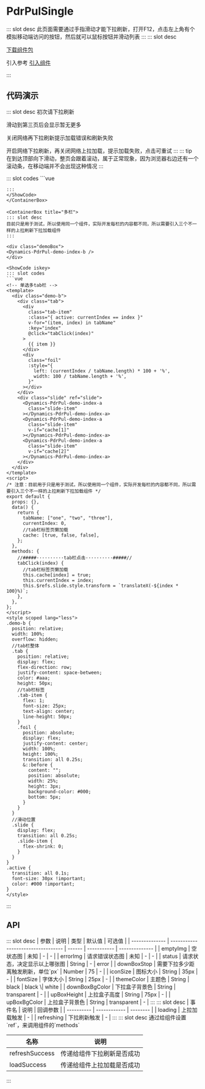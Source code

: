 # PdrPulSingle

<ContainerBox title="介绍">
::: slot desc
此页面需要通过手指滑动才能下拉刷新，打开F12，点击左上角有个模拟移动端访问的按钮，然后就可以鼠标按钮并滑动列表
:::
</ContainerBox>

<ContainerBox title="下载并引入">
::: slot desc

[下载组件包](https://gitee.com/lengyibai/component-package/raw/master/LibPdrPul.zip)

引入参考 [引入组件](/Components/Base/start.html#引入组件)

:::
</ContainerBox>

## 代码演示

<ContainerBox title="基础用法">
::: slot desc
初次请下拉刷新

滑动到第三页后会显示暂无更多

关闭网络再下拉刷新提示加载错误和刷新失败

开启网络下拉刷新，再关闭网络上拉加载，提示加载失败，点击可重试
:::
::: tip
在到达顶部向下滑动，整页会跟着滚动，属于正常现象，因为浏览器右边还有一个滚动条，在移动端并不会出现这种情况
:::

<div class="demoBox">
<Dynamics-PdrPul-demo-index-a />
</div>

<ShowCode>
::: slot codes
```vue
<template>
  <div class="demo">
    <LibPdrPul
      @refreshing="refreshData"
      @loading="addData"
      :status="status"
      ref="scroll"
      fontSize="18px"
      iconSize="24px"
    >
      <div class="list" v-for="(item, index) in data" :key="index" ref="card">
        {{ item.slice(0, 10) }}...
      </div>
    </LibPdrPul>
  </div>
</template>
<script>
import axios from "axios";
export default {
  data() {
    return {
      data: [],
      page: 9999,
      status: "",
    };
  },
  methods: {
    //####········请求封装········####//
    getDataReq(page, type) {
      const _this = this;
      /* 判断是刷新还是加载触发的数据请求 */
      if (type === "refresh") _this.status = ""; //如果是刷新，则重置状态
      /* 请求封装 */
      return new Promise((reslove, reject) => {
        axios
          .get("http://152.136.185.210:7878/api/hy66/home/data", {
            params: {
              page,
              type: "new",
            },
          })
          .then((res) => {
            if (res.data) {
              this.data.push(
                ...res.data.data.list.map((item) => {
                  return item.title;
                })
              );
              //向外传递加载成功
              reslove(true);
            } else {
              //向外传递暂无更多
              reslove(null);
            }
            /* 请求第一页如果为空，则提示空列表 */
            if (this.data.length === 0) {
              this.status = "empty";
            }
          })
          .catch(() => {
            //向外传递请求失败，多为网络或请求验证问题
            reject(false);
          });
      });
    },
    //####········下拉刷新········####//
    refreshData() {
      this.page = 1;
      this.data = [];
      this.getDataReq(1, "refresh")
        .then((res) => {
          this.$refs.scroll.refreshSuccess(res); //刷新成功回调
        })
        .catch((err) => {
          this.status = "error"; //提示请求错误
          this.$refs.scroll.refreshSuccess(err); //刷新失败回调
        });
    },
    //####········上拉加载········####//
    addData() {
      setTimeout(() => {
        let page = this.page;
        this.getDataReq(page, "loading")
          .then((status) => {
            this.$refs.scroll.loadSuccess(status); //上拉加载成功回调
            if (page > 2) {
              this.page = 9999;
            } else {
              this.page++;
            }
          })
          .catch((err) => {
            this.$refs.scroll.loadSuccess(err); //上拉加载失败回调
          });
      }, 250);
    },
  },
};
</script>
<style scoped>
.demo {
  position: relative;
  width: 100%;
  height: 50vh;
  overflow: hidden;
}

.list {
  display: flex;
  justify-content: center;
  align-items: center;
  padding: 1em;
  font-size: 18px;
}
</style>
```
:::
</ShowCode>
</ContainerBox>

<ContainerBox title="多栏">
::: slot desc
目前只是用于测试，所以使用同一个组件，实际开发每栏的内容都不同，所以需要引入三个不一样的上拉刷新下拉加载组件
:::

<div class="demoBox">
<Dynamics-PdrPul-demo-index-b />
</div>

<ShowCode iskey>
::: slot codes
```vue
<!-- 单选多tab栏 -->
<template>
  <div class="demo-b">
    <div class="tab">
      <div
        class="tab-item"
        :class="{ active: currentIndex == index }"
        v-for="(item, index) in tabName"
        :key="index"
        @click="tabClick(index)"
      >
        {{ item }}
      </div>
      <div
        class="foil"
        :style="{
          left: (currentIndex / tabName.length) * 100 + '%',
          width: 100 / tabName.length + '%',
        }"
      ></div>
    </div>
    <div class="slide" ref="slide">
      <Dynamics-PdrPul-demo-index-a
        class="slide-item"
      ></Dynamics-PdrPul-demo-index-a>
      <Dynamics-PdrPul-demo-index-a
        class="slide-item"
        v-if="cache[1]"
      ></Dynamics-PdrPul-demo-index-a>
      <Dynamics-PdrPul-demo-index-a
        class="slide-item"
        v-if="cache[2]"
      ></Dynamics-PdrPul-demo-index-a>
    </div>
  </div>
</template>
<script>
/* 注意：目前用于只是用于测试，所以使用同一个组件，实际开发每栏的内容都不同，所以需要引入三个不一样的上拉刷新下拉加载组件 */
export default {
  props: {},
  data() {
    return {
      tabName: ["one", "two", "three"],
      currentIndex: 0,
      //tab栏标签页懒加载
      cache: [true, false, false],
    };
  },
  methods: {
    //#####··········tab栏点击··········#####//
    tabClick(index) {
      //tab栏标签页懒加载
      this.cache[index] = true;
      this.currentIndex = index;
      this.$refs.slide.style.transform = `translateX(-${index * 100}%)`;
    },
  },
};
</script>
<style scoped lang="less">
.demo-b {
  position: relative;
  width: 100%;
  overflow: hidden;
  //tab栏整体
  .tab {
    position: relative;
    display: flex;
    flex-direction: row;
    justify-content: space-between;
    color: #aaa;
    height: 50px;
    //tab栏标签
    .tab-item {
      flex: 1;
      font-size: 25px;
      text-align: center;
      line-height: 50px;
    }
    .foil {
      position: absolute;
      display: flex;
      justify-content: center;
      width: 100%;
      height: 100%;
      transition: all 0.25s;
      &::before {
        content: "";
        position: absolute;
        width: 25%;
        height: 3px;
        background-color: #000;
        bottom: 5px;
      }
    }
  }
  //滑动位置
  .slide {
    display: flex;
    transition: all 0.25s;
    .slide-item {
      flex-shrink: 0;
    }
  }
}
.active {
  transition: all 0.1s;
  font-size: 30px !important;
  color: #000 !important;
}
</style>
```
:::
</ShowCode>
</ContainerBox>

## API

<ContainerBox title="Props">
::: slot desc
| 参数           | 说明                               | 类型   | 默认值      | 可选值         |
| -------------- | ---------------------------------- | ------ | ----------- | -------------- |
| emptyImg       | 空状态图                           | 未知   | -           | -              |
| errorImg       | 请求错误状态图                     | 未知   | -           | -              |
| status         | 请求状态，决定显示以上哪张图       | String | -           | error          |
| downBoxStop    | 需要下拉多少距离触发刷新，单位`px` | Number | 75          | -              |
| iconSize       | 图标大小                           | String | 35px        | -              |
| fontSize       | 字体大小                           | String | 25px        | -              |
| themeColor     | 主题色                             | String | black       | black \| white |
| downBoxBgColor | 下拉盒子背景色                     | String | transparent | -              |
| upBoxHeight    | 上拉盒子高度                       | String | 75px        | -              |
| upBoxBgColor   | 上拉盒子背景色                     | String | transparent | -              |
:::
</ContainerBox>

<ContainerBox title="Events">
::: slot desc
| 事件名     | 说明         | 回调参数 |
| ---------- | ------------ | -------- |
| loading    | 上拉加载触发 | -        |
| refreshing | 下拉刷新触发 | -        |
:::
</ContainerBox>

<ContainerBox title="Ref">
::: slot desc
通过给组件设置`ref`，来调用组件的`methods`

| 名称           | 说明                       |
| -------------- | -------------------------- |
| refreshSuccess | 传递给组件下拉刷新是否成功 |
| loadSuccess    | 传递给组件上拉加载是否成功 |

:::
</ContainerBox>